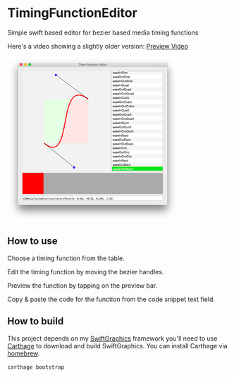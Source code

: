 # TimingFunctionEditor 

Simple swift based editor for bezier based media timing functions

Here's a video showing a slightly older version: [Preview Video](https://www.dropbox.com/s/dqyp1xuroetdnl1/Timing%20Function%20Editor.mp4?dl=0)

![Screenshot](Documentation/Screenshot.png)

## How to use

Choose a timing function from the table.

Edit the timing function by moving the bezier handles.

Preview the function by tapping on the preview bar.

Copy & paste the code for the function from the code snippet text field.

## How to build

This project depends on my [SwiftGraphics](https://github.com/schwa/SwiftGraphics) framework you'll need to use [Carthage](https://github.com/Carthage/Carthage) to download and build SwiftGraphics. You can install Carthage via [homebrew](http://github.com/Homebrew/homebrew).

	carthage bootstrap
